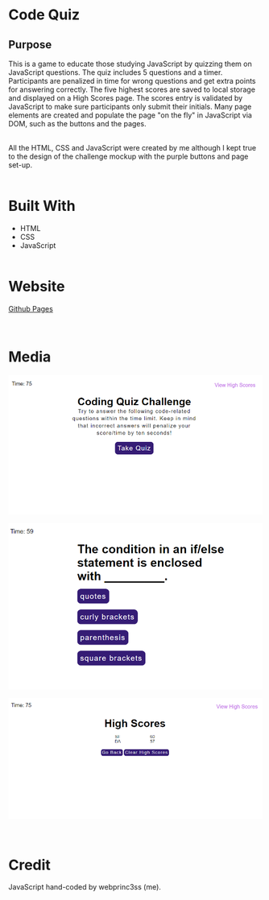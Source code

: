 # Code Quiz

## Purpose
This is a game to educate those studying JavaScript by quizzing them on JavaScript questions.  The quiz includes 5 questions and a timer.  Participants are penalized in time for wrong questions and get extra points for answering correctly. The five highest scores are saved to local storage and displayed on a High Scores page. The scores entry is validated by JavaScript to make sure participants only submit their initials. Many page elements are created and populate the page "on the fly" in JavaScript via DOM, such as the buttons and the pages. 
<br>
<br>

All the HTML, CSS and JavaScript were created by me although I kept true to the design of the challenge mockup with the purple buttons and page set-up.
<br>
<br>

# Built With
- HTML
- CSS
- JavaScript
<br><br>

# Website

[Github Pages](https://webprinc3ss.github.io/code-quiz/)

<br>

# Media

![Website](assets/images/codequiz_screenshot_home.png)

![Website](assets/images/codequiz_screenshot.png)

![Website](assets/images/codequiz_screenshot_hs.png)

<br>

# Credit
JavaScript hand-coded by webprinc3ss (me).

